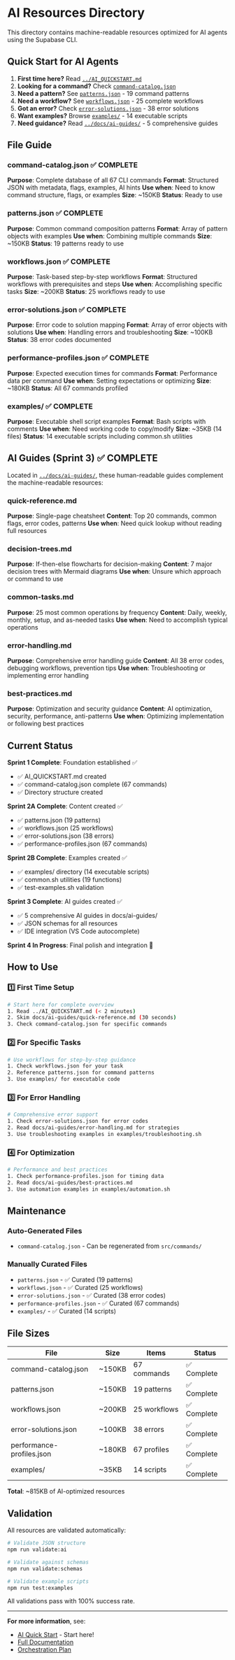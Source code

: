 # AI Resources Directory

This directory contains machine-readable resources optimized for AI agents using the Supabase CLI.

## Quick Start for AI Agents

1. **First time here?** Read [`../AI_QUICKSTART.md`](../AI_QUICKSTART.md)
2. **Looking for a command?** Check [`command-catalog.json`](./command-catalog.json)
3. **Need a pattern?** See [`patterns.json`](./patterns.json) - 19 command patterns
4. **Need a workflow?** See [`workflows.json`](./workflows.json) - 25 complete workflows
5. **Got an error?** Check [`error-solutions.json`](./error-solutions.json) - 38 error solutions
6. **Want examples?** Browse [`examples/`](./examples/) - 14 executable scripts
7. **Need guidance?** Read [`../docs/ai-guides/`](../docs/ai-guides/) - 5 comprehensive guides

## File Guide

### command-catalog.json ✅ COMPLETE
**Purpose**: Complete database of all 67 CLI commands
**Format**: Structured JSON with metadata, flags, examples, AI hints
**Use when**: Need to know command structure, flags, or examples
**Size**: ~150KB
**Status**: Ready to use

### patterns.json ✅ COMPLETE
**Purpose**: Common command composition patterns
**Format**: Array of pattern objects with examples
**Use when**: Combining multiple commands
**Size**: ~150KB
**Status**: 19 patterns ready to use

### workflows.json ✅ COMPLETE
**Purpose**: Task-based step-by-step workflows
**Format**: Structured workflows with prerequisites and steps
**Use when**: Accomplishing specific tasks
**Size**: ~200KB
**Status**: 25 workflows ready to use

### error-solutions.json ✅ COMPLETE
**Purpose**: Error code to solution mapping
**Format**: Array of error objects with solutions
**Use when**: Handling errors and troubleshooting
**Size**: ~100KB
**Status**: 38 error codes documented

### performance-profiles.json ✅ COMPLETE
**Purpose**: Expected execution times for commands
**Format**: Performance data per command
**Use when**: Setting expectations or optimizing
**Size**: ~180KB
**Status**: All 67 commands profiled

### examples/ ✅ COMPLETE
**Purpose**: Executable shell script examples
**Format**: Bash scripts with comments
**Use when**: Need working code to copy/modify
**Size**: ~35KB (14 files)
**Status**: 14 executable scripts including common.sh utilities

## AI Guides (Sprint 3) ✅ COMPLETE

Located in [`../docs/ai-guides/`](../docs/ai-guides/), these human-readable guides complement the machine-readable resources:

### quick-reference.md
**Purpose**: Single-page cheatsheet
**Content**: Top 20 commands, common flags, error codes, patterns
**Use when**: Need quick lookup without reading full resources

### decision-trees.md
**Purpose**: If-then-else flowcharts for decision-making
**Content**: 7 major decision trees with Mermaid diagrams
**Use when**: Unsure which approach or command to use

### common-tasks.md
**Purpose**: 25 most common operations by frequency
**Content**: Daily, weekly, monthly, setup, and as-needed tasks
**Use when**: Need to accomplish typical operations

### error-handling.md
**Purpose**: Comprehensive error handling guide
**Content**: All 38 error codes, debugging workflows, prevention tips
**Use when**: Troubleshooting or implementing error handling

### best-practices.md
**Purpose**: Optimization and security guidance
**Content**: AI optimization, security, performance, anti-patterns
**Use when**: Optimizing implementation or following best practices

## Current Status

**Sprint 1 Complete**: Foundation established ✅
- ✅ AI_QUICKSTART.md created
- ✅ command-catalog.json complete (67 commands)
- ✅ Directory structure created

**Sprint 2A Complete**: Content created ✅
- ✅ patterns.json (19 patterns)
- ✅ workflows.json (25 workflows)
- ✅ error-solutions.json (38 errors)
- ✅ performance-profiles.json (67 commands)

**Sprint 2B Complete**: Examples created ✅
- ✅ examples/ directory (14 executable scripts)
- ✅ common.sh utilities (19 functions)
- ✅ test-examples.sh validation

**Sprint 3 Complete**: AI guides created ✅
- ✅ 5 comprehensive AI guides in docs/ai-guides/
- ✅ JSON schemas for all resources
- ✅ IDE integration (VS Code autocomplete)

**Sprint 4 In Progress**: Final polish and integration 🔄

## How to Use

### 1️⃣ First Time Setup
```bash
# Start here for complete overview
1. Read ../AI_QUICKSTART.md (< 2 minutes)
2. Skim docs/ai-guides/quick-reference.md (30 seconds)
3. Check command-catalog.json for specific commands
```

### 2️⃣ For Specific Tasks
```bash
# Use workflows for step-by-step guidance
1. Check workflows.json for your task
2. Reference patterns.json for command patterns
3. Use examples/ for executable code
```

### 3️⃣ For Error Handling
```bash
# Comprehensive error support
1. Check error-solutions.json for error codes
2. Read docs/ai-guides/error-handling.md for strategies
3. Use troubleshooting examples in examples/troubleshooting.sh
```

### 4️⃣ For Optimization
```bash
# Performance and best practices
1. Check performance-profiles.json for timing data
2. Read docs/ai-guides/best-practices.md
3. Use automation examples in examples/automation.sh
```

## Maintenance

### Auto-Generated Files
- `command-catalog.json` - Can be regenerated from `src/commands/`

### Manually Curated Files
- `patterns.json` - ✅ Curated (19 patterns)
- `workflows.json` - ✅ Curated (25 workflows)
- `error-solutions.json` - ✅ Curated (38 error codes)
- `performance-profiles.json` - ✅ Curated (67 commands)
- `examples/` - ✅ Curated (14 scripts)

## File Sizes

| File | Size | Items | Status |
|------|------|-------|--------|
| command-catalog.json | ~150KB | 67 commands | ✅ Complete |
| patterns.json | ~150KB | 19 patterns | ✅ Complete |
| workflows.json | ~200KB | 25 workflows | ✅ Complete |
| error-solutions.json | ~100KB | 38 errors | ✅ Complete |
| performance-profiles.json | ~180KB | 67 profiles | ✅ Complete |
| examples/ | ~35KB | 14 scripts | ✅ Complete |

**Total**: ~815KB of AI-optimized resources

## Validation

All resources are validated automatically:

```bash
# Validate JSON structure
npm run validate:ai

# Validate against schemas
npm run validate:schemas

# Validate example scripts
npm run test:examples
```

All validations pass with 100% success rate.

---

**For more information**, see:
- [AI Quick Start](../AI_QUICKSTART.md) - Start here!
- [Full Documentation](../docs/README.md)
- [Orchestration Plan](../docs/AI_OPTIMIZATION_ORCHESTRATION.md)
